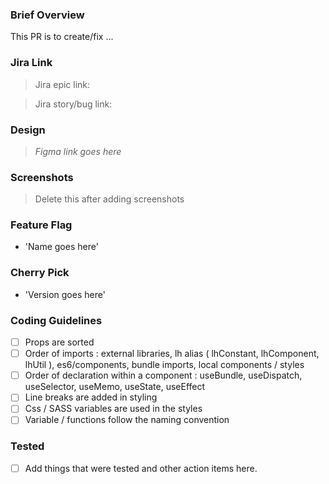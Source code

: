 ### Brief Overview

This PR is to create/fix ...

### Jira Link

> Jira epic link:

> Jira story/bug link:

### Design

> <i>Figma link goes here</i>

### Screenshots

> Delete this after adding screenshots

### Feature Flag

- 'Name goes here'

### Cherry Pick

- 'Version goes here'

### Coding Guidelines

- [ ] Props are sorted
- [ ] Order of imports : external libraries, lh alias ( lhConstant, lhComponent, lhUtil ), es6/components, bundle imports, local components / styles
- [ ] Order of declaration within a component : useBundle, useDispatch, useSelector, useMemo, useState, useEffect
- [ ] Line breaks are added in styling
- [ ] Css / SASS variables are used in the styles
- [ ] Variable / functions follow the naming convention

### Tested

- [ ] Add things that were tested and other action items here.
